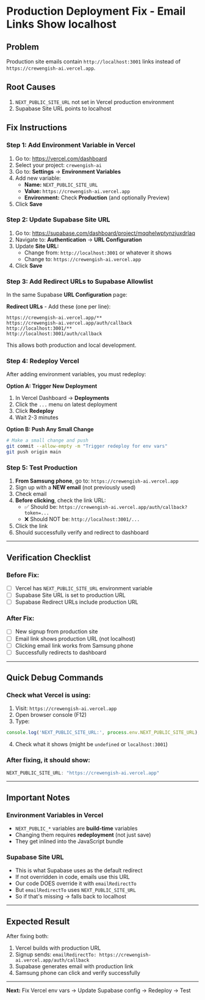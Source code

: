 # Production Deployment Fix - Email Links Show localhost

## Problem
Production site emails contain `http://localhost:3001` links instead of `https://crewengish-ai.vercel.app`.

## Root Causes
1. `NEXT_PUBLIC_SITE_URL` not set in Vercel production environment
2. Supabase Site URL points to localhost

## Fix Instructions

### Step 1: Add Environment Variable in Vercel

1. Go to: https://vercel.com/dashboard
2. Select your project: `crewengish-ai`
3. Go to: **Settings** → **Environment Variables**
4. Add new variable:
   - **Name:** `NEXT_PUBLIC_SITE_URL`
   - **Value:** `https://crewengish-ai.vercel.app`
   - **Environment:** Check **Production** (and optionally Preview)
5. Click **Save**

### Step 2: Update Supabase Site URL

1. Go to: https://supabase.com/dashboard/project/mqqhelwptynzjuxdrlaq
2. Navigate to: **Authentication** → **URL Configuration**
3. Update **Site URL:**
   - Change from: `http://localhost:3001` or whatever it shows
   - Change to: `https://crewengish-ai.vercel.app`
4. Click **Save**

### Step 3: Add Redirect URLs to Supabase Allowlist

In the same Supabase **URL Configuration** page:

**Redirect URLs** - Add these (one per line):
```
https://crewengish-ai.vercel.app/**
https://crewengish-ai.vercel.app/auth/callback
http://localhost:3001/**
http://localhost:3001/auth/callback
```

This allows both production and local development.

### Step 4: Redeploy Vercel

After adding environment variables, you must redeploy:

**Option A: Trigger New Deployment**
1. In Vercel Dashboard → **Deployments**
2. Click the `...` menu on latest deployment
3. Click **Redeploy**
4. Wait 2-3 minutes

**Option B: Push Any Small Change**
```bash
# Make a small change and push
git commit --allow-empty -m "Trigger redeploy for env vars"
git push origin main
```

### Step 5: Test Production

1. **From Samsung phone**, go to: `https://crewengish-ai.vercel.app`
2. Sign up with a **NEW email** (not previously used)
3. Check email
4. **Before clicking**, check the link URL:
   - ✅ Should be: `https://crewengish-ai.vercel.app/auth/callback?token=...`
   - ❌ Should NOT be: `http://localhost:3001/...`
5. Click the link
6. Should successfully verify and redirect to dashboard

---

## Verification Checklist

### Before Fix:
- [ ] Vercel has `NEXT_PUBLIC_SITE_URL` environment variable
- [ ] Supabase Site URL is set to production URL
- [ ] Supabase Redirect URLs include production URL

### After Fix:
- [ ] New signup from production site
- [ ] Email link shows production URL (not localhost)
- [ ] Clicking email link works from Samsung phone
- [ ] Successfully redirects to dashboard

---

## Quick Debug Commands

### Check what Vercel is using:
1. Visit: `https://crewengish-ai.vercel.app`
2. Open browser console (F12)
3. Type:
```javascript
console.log('NEXT_PUBLIC_SITE_URL:', process.env.NEXT_PUBLIC_SITE_URL);
```
4. Check what it shows (might be `undefined` or `localhost:3001`)

### After fixing, it should show:
```javascript
NEXT_PUBLIC_SITE_URL: "https://crewengish-ai.vercel.app"
```

---

## Important Notes

### Environment Variables in Vercel
- `NEXT_PUBLIC_*` variables are **build-time** variables
- Changing them requires **redeployment** (not just save)
- They get inlined into the JavaScript bundle

### Supabase Site URL
- This is what Supabase uses as the default redirect
- If not overridden in code, emails use this URL
- Our code DOES override it with `emailRedirectTo`
- But `emailRedirectTo` uses `NEXT_PUBLIC_SITE_URL`
- So if that's missing → falls back to localhost

---

## Expected Result

After fixing both:
1. Vercel builds with production URL
2. Signup sends: `emailRedirectTo: https://crewengish-ai.vercel.app/auth/callback`
3. Supabase generates email with production link
4. Samsung phone can click and verify successfully

---

**Next:** Fix Vercel env vars → Update Supabase config → Redeploy → Test

